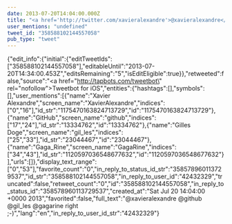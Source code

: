 ```yaml
---
date: 2013-07-20T14:04:00.000Z
title: "<a href='http://twitter.com/xavieralexandre'>@xavieralexandre</a> <a href='http://twitter.com/github'>@github</a> <a href='http://twitter.com/gil_les'>@gil_les</a> <a href='http://twitter.com/gagarine'>@gagarine</a> right ;-)″"
user_mentions: "undefined"
tweet_id: "358588102144557058"
pub_type: "tweet"
---
```

{"edit_info":{"initial":{"editTweetIds":["358588102144557058"],"editableUntil":"2013-07-20T14:34:00.453Z","editsRemaining":"5","isEditEligible":true}},"retweeted":false,"source":"<a href=\"http://tapbots.com/tweetbot\" rel=\"nofollow\">Tweetbot for iOS</a>","entities":{"hashtags":[],"symbols":[],"user_mentions":[{"name":"Xavier Alexandre","screen_name":"XavierAlexandre","indices":["0","16"],"id_str":"1175470163824713729","id":"1175470163824713729"},{"name":"GitHub","screen_name":"github","indices":["17","24"],"id_str":"13334762","id":"13334762"},{"name":"Gilles Doge","screen_name":"gil_les","indices":["25","33"],"id_str":"23044467","id":"23044467"},{"name":"Gaga_Rine","screen_name":"GagaRine","indices":["34","43"],"id_str":"1120597036548677632","id":"1120597036548677632"}],"urls":[]},"display_text_range":["0","53"],"favorite_count":"0","in_reply_to_status_id_str":"358578960113729537","id_str":"358588102144557058","in_reply_to_user_id":"42432329","truncated":false,"retweet_count":"0","id":"358588102144557058","in_reply_to_status_id":"358578960113729537","created_at":"Sat Jul 20 14:04:00 +0000 2013","favorited":false,"full_text":"@xavieralexandre @github @gil_les @gagarine right ;-)","lang":"en","in_reply_to_user_id_str":"42432329"}
